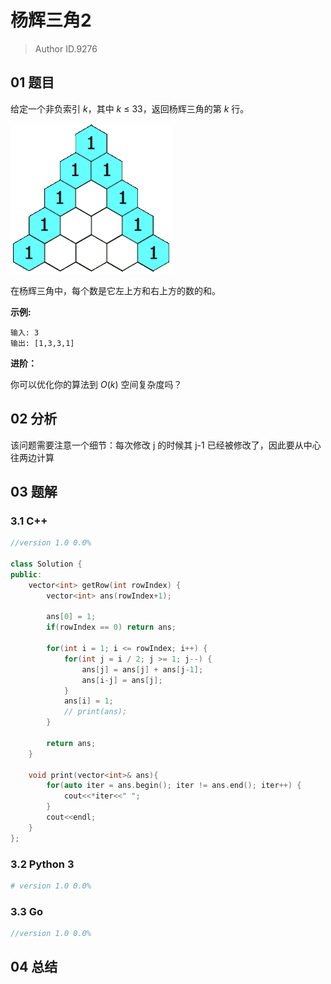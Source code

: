 # 杨辉三角2
> Author ID.9276

## 01 题目

给定一个非负索引 *k*，其中 *k* ≤ 33，返回杨辉三角的第 *k* 行。

![img](assets/PascalTriangleAnimated2.gif)

在杨辉三角中，每个数是它左上方和右上方的数的和。

**示例:**

```
输入: 3
输出: [1,3,3,1]
```

**进阶：**

你可以优化你的算法到 *O*(*k*) 空间复杂度吗？

## 02 分析

该问题需要注意一个细节：每次修改 j 的时候其 j-1 已经被修改了，因此要从中心往两边计算

## 03 题解

### 3.1 C++

```c++
//version 1.0 0.0%

class Solution {
public:
    vector<int> getRow(int rowIndex) {
        vector<int> ans(rowIndex+1);
        
        ans[0] = 1;
        if(rowIndex == 0) return ans;
        
        for(int i = 1; i <= rowIndex; i++) {
            for(int j = i / 2; j >= 1; j--) {
                ans[j] = ans[j] + ans[j-1];
                ans[i-j] = ans[j];
            }
            ans[i] = 1;
            // print(ans);
        }
        
        return ans;
    }
    
    void print(vector<int>& ans){
        for(auto iter = ans.begin(); iter != ans.end(); iter++) {
            cout<<*iter<<" ";
        }
        cout<<endl;
    }
};
```

### 3.2 Python 3

```python
# version 1.0 0.0%

```

### 3.3 Go

```Go
//version 1.0 0.0%

```



## 04 总结


